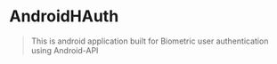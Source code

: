 # AndroidHAuth

> This is android application built for Biometric user authentication using Android-API
